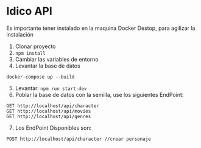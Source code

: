 

# Idico API

Es importante tener instalado en la maquina Docker Destop, para agilizar la instalación

1. Clonar proyecto
2. ```npm install```
3. Cambiar las variables de entorno
4. Levantar la base de datos
```
docker-compose up --build
```

5. Levantar: ```npm run start:dev```
6. Poblar la base de datos con la semilla, use los siguientes EndPoint:
```
GET http://localhost/api/character
GET http://localhost/api/movies
GET http://localhost/api/genres
```
7. Los EndPoint Disponibles son:
```
POST http://localhost/api/character //crear personaje
```



